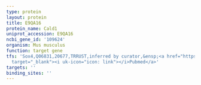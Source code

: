 ```yaml
---
type: protein
layout: protein
title: E9QA16
protein_name: Cald1
uniprot_accession: E9QA16
ncbi_gene_id: '109624'
organism: Mus musculus
function: target gene
tfs: 'Sox4,Q06831,20677,TRRUST,inferred by curator,&ensp;<a href="https://www.ncbi.nlm.nih.gov/pubmed/?term=24046453%5Buid%5D"
  target="_blank"><i uk-icon="icon: link"></i>Pubmed</a>'
targets: ''
binding_sites: ''
---
```

